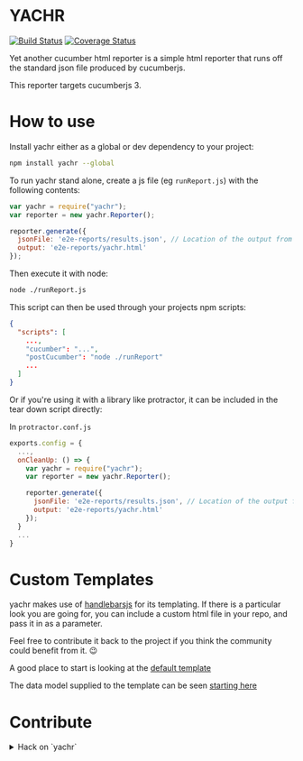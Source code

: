 # YACHR
[![Build Status](https://travis-ci.org/yachr/yachr.svg?branch=GH-25-Use-__dirname-when-fetching-template-files)](https://travis-ci.org/yachr/yachr/branches)
[![Coverage Status](https://coveralls.io/repos/github/yachr/yachr/badge.svg?branch=develop)](https://coveralls.io/github/yachr/yachr?branch=develop)

Yet another cucumber html reporter is a simple html reporter that runs off the standard json file produced by cucumberjs.

This reporter targets cucumberjs 3.

# How to use

Install yachr either as a global or dev dependency to your project:

```bash
npm install yachr --global
```

To run yachr stand alone, create a js file (eg `runReport.js`) with the following contents:

```javascript
var yachr = require("yachr");
var reporter = new yachr.Reporter();

reporter.generate({
  jsonFile: 'e2e-reports/results.json', // Location of the output from running cucumberjs
  output: 'e2e-reports/yachr.html'
});
```

Then execute it with node:

```bash
node ./runReport.js
```

This script can then be used through your projects npm scripts:

```json
{
  "scripts": [
    ...,
    "cucumber": "...",
    "postCucumber": "node ./runReport"
    ...
  ]
}
```

Or if you're using it with a library like protractor, it can be included in the tear down script directly:

In `protractor.conf.js`
```javascript
exports.config = {
  ...,
  onCleanUp: () => {
    var yachr = require("yachr");
    var reporter = new yachr.Reporter();

    reporter.generate({
      jsonFile: 'e2e-reports/results.json', // Location of the output from running cucumberjs
      output: 'e2e-reports/yachr.html'
    });
  }
  ...
}
```
# Custom Templates
yachr makes use of [handlebarsjs](https://handlebarsjs.com/) for its templating. If there is a particular look you are going for, you can include a custom html file in your repo, and pass it in as a parameter.

Feel free to contribute it back to the project if you think the community could benefit from it. :wink:

A good place to start is looking at the [default template](src/templates/standard.html)

The data model supplied to the template can be seen [starting here](src/models/htmlModel.ts)

# Contribute

<details>
<summary>
Hack on `yachr`
</summary>

Clone the repo
Run `npm install`

Hack away.

[sampleUsageFile.ts](src\sampleUsageFile.ts) gets transpiled into the dist folder when `npm build` is run, this is useful for checking how it runs with node:

From the root:
`node dist/src/sampleUsageFile.js`

Should produced `dist/samples/report.html`

## Testing out changes to the html template
When making changes to the template its good to see those changes applied as you go.

One option to do this if you're using the templating system, is to get the unit tests to run as you make changes.

As a starting point, the 'should generate a report' test in the reporter.spec.ts will generate a basic looking report.

This can be run on its own by updating the test's `it` to use the only function:

```
it.only('should generate a report', () => {
```

Don't commit this line though!

One last step is to comment out the code that cleans up the test and removes the generated html. This should be the last line of the test, and has a helpful comment to point it out for you.
# CI
yachr is monitored by Travis-ci. when a change is detected Travis-ci will pull the repo and execute `npm run ci`. Travis will run `ci` before accepting a pull request.

# Pre-commit hooks
To keep the build tags aligned to each branch, we're using this pre-commit setup in git.
When the readme is committed, the tag will be updated to reflect the current branch.

The commit hooks for this repo can be found under the `.githooks` folder. A
`setup.sh` script is provided for ease of setting up local developer environments
to use these commit hooks.

As new commit hooks are added, the `setup.sh` script should be maintained to ensure
that all hooks can be loaded as part of the onboarding process.

The `pre-commit` hook is configured to auto-load the current version of the `pre-commit.py`
python script. This will ensure that any changes made to the pre-commit script
are synchronised with the developer's environment.

It should be noted that because the pre-commit hook uses a python script, [python](https://www.python.org/downloads/) needs to be installed and accessible from the developer's PATH environment variable.

</details>
